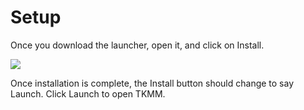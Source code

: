 # Setup

Once you download the launcher, open it, and click on Install. 


<a href="Image of the TKMM Launcher before TKMM is installed"><img src="images/Setup_01_Launcher.png"></a>

Once installation is complete, the Install button should change to say Launch. Click Launch to open TKMM.